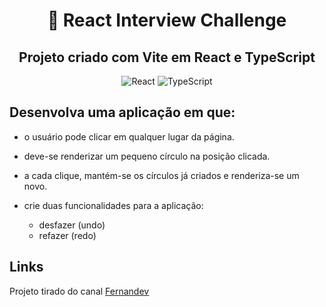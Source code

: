 <div align="center">

# :muscle: React Interview Challenge

## Projeto criado com Vite em React e TypeScript

   <img alt="React" src="https://img.shields.io/badge/React-20232A?style=for-the-badge&logo=react&logoColor=61DAFB">
  <img alt="TypeScript" src="https://img.shields.io/badge/TypeScript-007ACC?style=for-the-badge&logo=typescript&logoColor=white">

</div>

## Desenvolva uma aplicação em que:

- o usuário pode clicar em qualquer lugar da página.
- deve-se renderizar um pequeno círculo na posição clicada.
- a cada clique, mantém-se os círculos já criados e renderiza-se um novo.
- crie duas funcionalidades para a aplicação:

  - desfazer (undo)
  - refazer (redo)

## Links

<p>Projeto tirado do canal <a href="https://www.youtube.com/watch?v=qmZLWBOOfVQ&t=1s">Fernandev</a></p>
